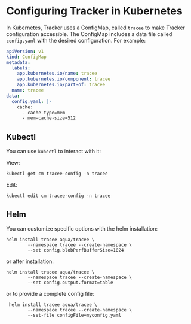 # Configuring Tracker in Kubernetes

In Kubernetes, Tracker uses a ConfigMap, called `tracee` to make Tracker configuration accessible. The ConfigMap includes a data file called `config.yaml` with the desired configuration. For example:

```yaml
apiVersion: v1
kind: ConfigMap
metadata:
  labels:
    app.kubernetes.io/name: tracee
    app.kubernetes.io/component: tracee
    app.kubernetes.io/part-of: tracee
  name: tracee
data:
  config.yaml: |-
    cache:
      - cache-type=mem
      - mem-cache-size=512
```

## Kubectl

You can use `kubectl` to interact with it:

View:

```shell
kubectl get cm tracee-config -n tracee
```

Edit:

```shell
kubectl edit cm tracee-config -n tracee
```

## Helm

You can customize specific options with the helm installation:

```
helm install tracee aqua/tracee \
        --namespace tracee --create-namespace \
        --set config.blobPerfBufferSize=1024
```

or after installation:

```
helm install tracee aqua/tracee \
        --namespace tracee --create-namespace \
        --set config.output.format=table
```

or to provide a complete config file:

```
 helm install tracee aqua/tracee \
        --namespace tracee --create-namespace \
        --set-file configFile=myconfig.yaml
```
